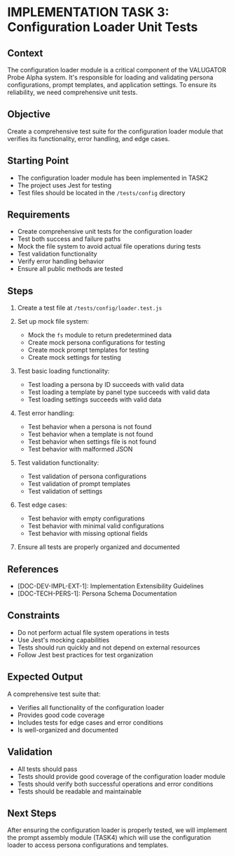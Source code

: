 # IMPLEMENTATION TASK 3: Configuration Loader Unit Tests

## Context
The configuration loader module is a critical component of the VALUGATOR Probe Alpha system. It's responsible for loading and validating persona configurations, prompt templates, and application settings. To ensure its reliability, we need comprehensive unit tests.

## Objective
Create a comprehensive test suite for the configuration loader module that verifies its functionality, error handling, and edge cases.

## Starting Point
- The configuration loader module has been implemented in TASK2
- The project uses Jest for testing
- Test files should be located in the `/tests/config` directory

## Requirements
- Create comprehensive unit tests for the configuration loader
- Test both success and failure paths
- Mock the file system to avoid actual file operations during tests
- Test validation functionality
- Verify error handling behavior
- Ensure all public methods are tested

## Steps
1. Create a test file at `/tests/config/loader.test.js`

2. Set up mock file system:
   - Mock the `fs` module to return predetermined data
   - Create mock persona configurations for testing
   - Create mock prompt templates for testing
   - Create mock settings for testing

3. Test basic loading functionality:
   - Test loading a persona by ID succeeds with valid data
   - Test loading a template by panel type succeeds with valid data
   - Test loading settings succeeds with valid data

4. Test error handling:
   - Test behavior when a persona is not found
   - Test behavior when a template is not found
   - Test behavior when settings file is not found
   - Test behavior with malformed JSON

5. Test validation functionality:
   - Test validation of persona configurations
   - Test validation of prompt templates
   - Test validation of settings

6. Test edge cases:
   - Test behavior with empty configurations
   - Test behavior with minimal valid configurations
   - Test behavior with missing optional fields

7. Ensure all tests are properly organized and documented

## References
- [DOC-DEV-IMPL-EXT-1]: Implementation Extensibility Guidelines
- [DOC-TECH-PERS-1]: Persona Schema Documentation

## Constraints
- Do not perform actual file system operations in tests
- Use Jest's mocking capabilities
- Tests should run quickly and not depend on external resources
- Follow Jest best practices for test organization

## Expected Output
A comprehensive test suite that:
- Verifies all functionality of the configuration loader
- Provides good code coverage
- Includes tests for edge cases and error conditions
- Is well-organized and documented

## Validation
- All tests should pass
- Tests should provide good coverage of the configuration loader module
- Tests should verify both successful operations and error conditions
- Tests should be readable and maintainable

## Next Steps
After ensuring the configuration loader is properly tested, we will implement the prompt assembly module (TASK4) which will use the configuration loader to access persona configurations and templates.